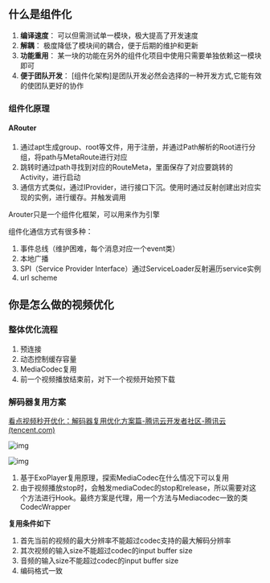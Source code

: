 ## 什么是组件化

1. **编译速度**： 可以但需测试单一模块，极大提高了开发速度
2. **解耦**： 极度降低了模块间的耦合，便于后期的维护和更新
3. **功能重用**： 某一块的功能在另外的组件化项目中使用只需要单独依赖这一模块即可
4. **便于团队开发**： [组件化架构]是团队开发必然会选择的一种开发方式,它能有效的使团队更好的协作

### 组件化原理

#### ARouter

1. 通过apt生成group、root等文件，用于注册，并通过Path解析的Root进行分组，将path与MetaRoute进行对应
2. 跳转时通过path寻找到对应的RouteMeta，里面保存了对应要跳转的Activity，进行启动
3. 通信方式类似，通过IProvider，进行接口下沉。使用时通过反射创建出对应实现的实例，进行缓存。并触发调用

Arouter只是一个组件化框架，可以用来作为引擎

组件化通信方式有很多种：

1. 事件总线（维护困难，每个消息对应一个event类）
2. 本地广播
3. SPI（Service Provider Interface）通过ServiceLoader反射遍历service实例
4. url scheme



## 你是怎么做的视频优化

### 整体优化流程

1. 预连接
2. 动态控制缓存容量
3. MediaCodec复用
4. 前一个视频播放结束前，对下一个视频开始预下载



### 解码器复用方案

[看点视频秒开优化：解码器复用优化方案篇-腾讯云开发者社区-腾讯云 (tencent.com)](https://cloud.tencent.com/developer/article/1717107)

![img](C:\Users\zhu\Desktop\Blog-main\Blog\其他\kyvsa758i1.png)

![img](C:\Users\zhu\Desktop\Blog-main\Blog\其他\o5yxr0cu5i.png)

1. 基于ExoPlayer复用原理，探索MediaCodec在什么情况下可以复用
2. 由于视频播放stop时，会触发mediaCodec的stop和release，所以需要对这个方法进行Hook。最终方案是代理，用一个方法与Mediacodec一致的类CodecWrapper

**复用条件如下**

1. 首先当前的视频的最大分辨率不能超过codec支持的最大解码分辨率
2. 其次视频的输入size不能超过codec的input buffer size
3. 音频的输入size不能超过codec的input buffer size
4. 编码格式一致
